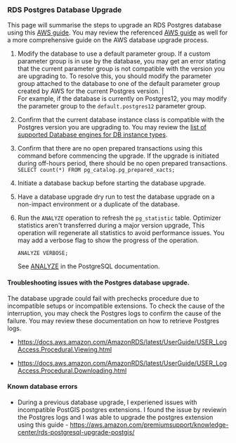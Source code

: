 ### RDS Postgres Database Upgrade

This page will summarise the steps to upgrade an RDS Postgres database
using this [AWS
guide](https://docs.aws.amazon.com/AmazonRDS/latest/UserGuide/USER_UpgradeDBInstance.PostgreSQL.html#USER_UpgradeDBInstance.PostgreSQL.MajorVersion.Process).
You may review the referenced [AWS
guide](https://docs.aws.amazon.com/AmazonRDS/latest/UserGuide/USER_UpgradeDBInstance.PostgreSQL.html#USER_UpgradeDBInstance.PostgreSQL.MajorVersion.Process)
as well for a more comprehensive guide on the AWS database upgrade
process.

1.  Modify the database to use a default parameter group. If a custom
    parameter group is in use by the database, you may get an error
    stating that the current parameter group is not compatible with the
    version you are upgrading to. To resolve this, you should modify the
    parameter group attached to the database to one of the default
    parameter group created by AWS for the current Postgres version. |  
    For example, if the database is currently on Postgres12, you may
    modify the parameter group to the `default.postgres12` parameter
    group.

2.  Confirm that the current database instance class is compatible with
    the Postgres version you are upgrading to. You may review the [list
    of supported Database engines for DB instance
    types](https://docs.aws.amazon.com/AmazonRDS/latest/UserGuide/Concepts.DBInstanceClass.html#Concepts.DBInstanceClass.Support).

3.  Confirm that there are no open prepared transactions using this
    command before commencing the upgrade. If the upgrade is initiated
    during off-hours period, there should be no open prepared
    transactions.  
    `SELECT count(*) FROM pg_catalog.pg_prepared_xacts;`

4.  Initiate a database backup before starting the database upgrade.

5.  Have a database upgrade dry run to test the database upgrade on a
    non-impact environment or a duplicate of the database.

6.  Run the `ANALYZE` operation to refresh the `pg_statistic` table.
    Optimizer statistics aren't transferred during a major version
    upgrade, This operation will regenerate all statistics to avoid
    performance issues. You may add a verbose flag to show the progress
    of the operation.
    
    <div class="code panel pdl" style="border-width: 1px;">
    
    <div class="codeContent panelContent pdl">
    
    ``` syntaxhighlighter-pre
    ANALYZE VERBOSE;
    ```
    
    </div>
    
    </div>
    
    See [ANALYZE](https://www.postgresql.org/docs/10/sql-analyze.html)
    in the PostgreSQL documentation.  

#### Troubleshooting issues with the Postgres database upgrade.

The database upgrade could fail with prechecks procedure due to
incompatible setups or incompatible extensions. To check the cause of
the interruption, you may check the Postgres logs to confirm the cause
of the failure. You may review these documentation on how to retrieve
Postgres logs.

  - <https://docs.aws.amazon.com/AmazonRDS/latest/UserGuide/USER_LogAccess.Procedural.Viewing.html>

  - <https://docs.aws.amazon.com/AmazonRDS/latest/UserGuide/USER_LogAccess.Procedural.Downloading.html>

#### Known database errors

  - During a previous database upgrade, I experiened issues with
    incompatible PostGIS postgres extensions. I found the issue by
    reviewin the Postgres logs and I was able to upgrade the postgres
    extension using this guide -
    <https://aws.amazon.com/premiumsupport/knowledge-center/rds-postgresql-upgrade-postgis/>
